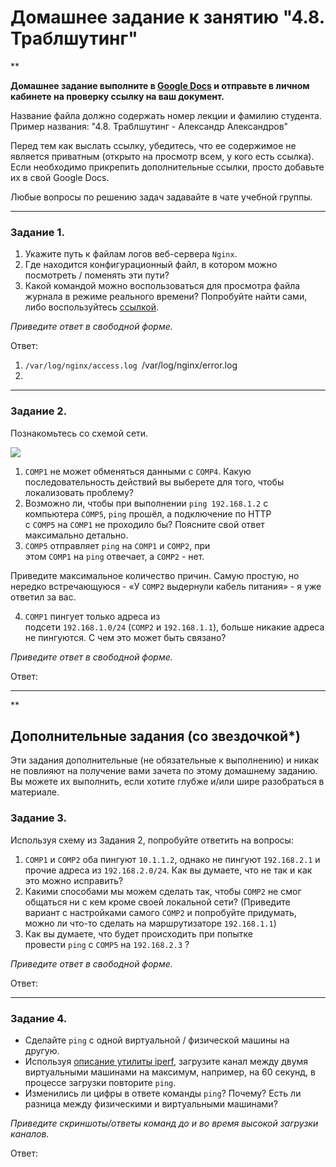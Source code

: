 # Домашнее задание к занятию "4.8. Траблшутинг"

**

**Домашнее задание выполните в [Google Docs](https://docs.google.com/) и отправьте в личном кабинете на проверку ссылку на ваш документ.**

Название файла должно содержать номер лекции и фамилию студента. Пример названия: "4.8. Траблшутинг - Александр Александров"

Перед тем как выслать ссылку, убедитесь, что ее содержимое не является приватным (открыто на просмотр всем, у кого есть ссылка). Если необходимо прикрепить дополнительные ссылки, просто добавьте их в свой Google Docs.

Любые вопросы по решению задач задавайте в чате учебной группы.

---

### [](https://github.com/netology-code/snet-homeworks/blob/main/4-08.md#%D0%B7%D0%B0%D0%B4%D0%B0%D0%BD%D0%B8%D0%B5-1)Задание 1.

1.  Укажите путь к файлам логов веб-сервера `Nginx`.
2.  Где находится конфигурационный файл, в котором можно посмотреть / поменять эти пути?
3.  Какой командой можно воспользоваться для просмотра файла журнала в режиме реального времени? Попробуйте найти сами, либо воспользуйтесь [ссылкой](https://andreyex.ru/operacionnaya-sistema-linux/nastrojka-zhurnala-oshibok-i-dostupa-nginx/).

_Приведите ответ в свободной форме._

Ответ: 
1. ``/var/log/nginx/access.log
    ``/var/log/nginx/error.log
2. 
---

### [](https://github.com/netology-code/snet-homeworks/blob/main/4-08.md#%D0%B7%D0%B0%D0%B4%D0%B0%D0%BD%D0%B8%D0%B5-2)Задание 2.

Познакомьтесь со схемой сети.

[![](https://camo.githubusercontent.com/cbe7d2e7b46c8248ca7d62670fa6b6d4c0021781d4387ce9b8930bb4bf7d03a2/68747470733a2f2f692e696d6775722e636f6d2f5265664648596a2e706e67)](https://camo.githubusercontent.com/cbe7d2e7b46c8248ca7d62670fa6b6d4c0021781d4387ce9b8930bb4bf7d03a2/68747470733a2f2f692e696d6775722e636f6d2f5265664648596a2e706e67)

1.  `COMP1` не может обменяться данными с `COMP4`. Какую последовательность действий вы выберете для того, чтобы локализовать проблему?
2.  Возможно ли, чтобы при выполнении `ping 192.168.1.2` с компьютера `COMP5`, `ping` прошёл, а подключение по HTTP с `COMP5` на `COMP1` не проходило бы? Поясните свой ответ максимально детально.
3.  `COMP5` отправляет `ping` на `COMP1` и `COMP2`, при этом `COMP1` на `ping` отвечает, а `COMP2` - нет.

Приведите максимальное количество причин. Самую простую, но нередко встречающуюся - «У `COMP2` выдернули кабель питания» - я уже ответил за вас.

4.  `COMP1` пингует только адреса из подсети `192.168.1.0/24` (`COMP2` и `192.168.1.1`), больше никакие адреса не пингуются. С чем это может быть связано?

_Приведите ответ в свободной форме._

Ответ:

---

**

## [](https://github.com/netology-code/snet-homeworks/blob/main/4-08.md#%D0%B4%D0%BE%D0%BF%D0%BE%D0%BB%D0%BD%D0%B8%D1%82%D0%B5%D0%BB%D1%8C%D0%BD%D1%8B%D0%B5-%D0%B7%D0%B0%D0%B4%D0%B0%D0%BD%D0%B8%D1%8F-%D1%81%D0%BE-%D0%B7%D0%B2%D0%B5%D0%B7%D0%B4%D0%BE%D1%87%D0%BA%D0%BE%D0%B9)Дополнительные задания (со звездочкой*)

Эти задания дополнительные (не обязательные к выполнению) и никак не повлияют на получение вами зачета по этому домашнему заданию. Вы можете их выполнить, если хотите глубже и/или шире разобраться в материале.

### [](https://github.com/netology-code/snet-homeworks/blob/main/4-08.md#%D0%B7%D0%B0%D0%B4%D0%B0%D0%BD%D0%B8%D0%B5-3)Задание 3.

Используя схему из Задания 2, попробуйте ответить на вопросы:

1.  `COMP1` и `COMP2` оба пингуют `10.1.1.2`, однако не пингуют `192.168.2.1` и прочие адреса из `192.168.2.0/24`. Как вы думаете, что не так и как это можно исправить?
2.  Какими способами мы можем сделать так, чтобы `COMP2` не смог общаться ни с кем кроме своей локальной сети? (Приведите вариант с настройками самого `COMP2` и попробуйте придумать, можно ли что-то сделать на маршрутизаторе `192.168.1.1`)
3.  Как вы думаете, что будет происходить при попытке провести `ping` с `COMP5` на `192.168.2.3` ?

_Приведите ответ в свободной форме._

Ответ:

---

### [](https://github.com/netology-code/snet-homeworks/blob/main/4-08.md#%D0%B7%D0%B0%D0%B4%D0%B0%D0%BD%D0%B8%D0%B5-4)Задание 4.

-   Сделайте `ping` с одной виртуальной / физической машины на другую.
-   Используя [описание утилиты iperf](https://losst.ru/kak-polzovatsya-iperf), загрузите канал между двумя виртуальными машинами на максимум, например, на 60 секунд, в процессе загрузки повторите `ping`.
-   Изменились ли цифры в ответе команды `ping`? Почему? Есть ли разница между физическими и виртуальными машинами?

_Приведите скриншоты/ответы команд до и во время высокой загрузки каналов._

Ответ: